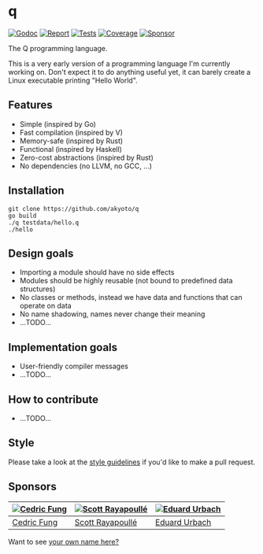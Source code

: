 # q

[![Godoc][godoc-image]][godoc-url]
[![Report][report-image]][report-url]
[![Tests][tests-image]][tests-url]
[![Coverage][coverage-image]][coverage-url]
[![Sponsor][sponsor-image]][sponsor-url]

The Q programming language.

This is a very early version of a programming language I'm currently working on.
Don't expect it to do anything useful yet, it can barely create a Linux executable printing "Hello World".

## Features

* Simple (inspired by Go)
* Fast compilation (inspired by V)
* Memory-safe (inspired by Rust)
* Functional (inspired by Haskell)
* Zero-cost abstractions (inspired by Rust)
* No dependencies (no LLVM, no GCC, ...)

## Installation

```shell
git clone https://github.com/akyoto/q
go build
./q testdata/hello.q
./hello
```

## Design goals

* Importing a module should have no side effects
* Modules should be highly reusable (not bound to predefined data structures)
* No classes or methods, instead we have data and functions that can operate on data
* No name shadowing, names never change their meaning
* ...TODO...

## Implementation goals

* User-friendly compiler messages
* ...TODO...

## How to contribute

* ...TODO...

## Style

Please take a look at the [style guidelines](https://github.com/akyoto/quality/blob/master/STYLE.md) if you'd like to make a pull request.

## Sponsors

| [![Cedric Fung](https://avatars3.githubusercontent.com/u/2269238?s=70&v=4)](https://github.com/cedricfung) | [![Scott Rayapoullé](https://avatars3.githubusercontent.com/u/11772084?s=70&v=4)](https://github.com/soulcramer) | [![Eduard Urbach](https://avatars3.githubusercontent.com/u/438936?s=70&v=4)](https://eduardurbach.com) |
| --- | --- | --- |
| [Cedric Fung](https://github.com/cedricfung) | [Scott Rayapoullé](https://github.com/soulcramer) | [Eduard Urbach](https://eduardurbach.com) |

Want to see [your own name here?](https://github.com/users/akyoto/sponsorship)

[godoc-image]: https://godoc.org/github.com/akyoto/zen?status.svg
[godoc-url]: https://godoc.org/github.com/akyoto/zen
[report-image]: https://goreportcard.com/badge/github.com/akyoto/zen
[report-url]: https://goreportcard.com/report/github.com/akyoto/zen
[tests-image]: https://cloud.drone.io/api/badges/akyoto/zen/status.svg
[tests-url]: https://cloud.drone.io/akyoto/zen
[coverage-image]: https://codecov.io/gh/akyoto/zen/graph/badge.svg
[coverage-url]: https://codecov.io/gh/akyoto/zen
[sponsor-image]: https://img.shields.io/badge/github-donate-green.svg
[sponsor-url]: https://github.com/users/akyoto/sponsorship

